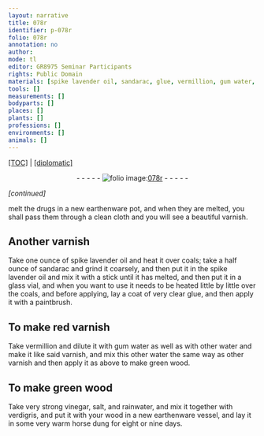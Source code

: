 ```yaml
---
layout: narrative
title: 078r
identifier: p-078r
folio: 078r
annotation: no
author:
mode: tl
editor: GR8975 Seminar Participants
rights: Public Domain
materials: [spike lavender oil, sandarac, glue, vermillion, gum water, water, wood, vinegar, salt, rainwater, verdigris, horse dung]
tools: []
measurements: []
bodyparts: []
places: []
plants: []
professions: []
environments: []
animals: []
---
```


<p><a href="{{ site.baseurl }}/translation/" target="_blank">[TOC]</a> | <a href="{{ site.baseurl }}/texts/p-078r_tc/">[diplomatic]</a></p><div class="folio" align="center">- - - - - <a href="http://gallica.bnf.fr/ark:/12148/btv1b10500001g/f161.item" target="_blank"><img src="https://cu-mkp.github.io/2017-workshop-edition/assets/photo-icon.png" alt="folio image: " style="display:inline-block; margin-bottom:-3px;"/>078r</a> - - - - - </div>  
 
*[continued]*
  
melt the drugs in a new earthenware pot, and when they are melted, you shall pass them through a clean cloth and you will see a beautiful varnish.
 
 
  

## Another varnish

 
Take one ounce of <span class="m">spike lavender oil</span> and heat it over coals; take a half ounce of <span class="m">sandarac</span><span class="del"></span> and grind it coarsely<span class="del"></span>, and then put it in the <span class="m">spike lavender oil</span> and mix it with a stick until it has melted, and then put it in a glass vial, and when you want to use it needs to be heated little by little over the coals, and before applying, lay a coat of very clear <span class="m">glue</span>, and then apply it with a paintbrush.
 
 
  

## To make red varnish

 
Take <span class="m">vermillion</span> and dilute it with <span class="m">gum water</span> as well as with other <span class="m">water</span> and make it like said varnish, and mix this other <span class="m">water</span> the same way as other varnish and then apply it as above <span class="del">to make green wood</span>.
 
 
  

## To make green <span class="m">wood</span>

 
Take very strong <span class="m">vinegar</span>, <span class="m">salt</span>, and <span class="m">rainwater</span>, and mix it together with <span class="m">verdigris</span>, and put it with your <span class="m">wood</span> in a new earthenware vessel, and lay it in some very warm <span class="m">horse dung</span> for eight or nine days.
 
